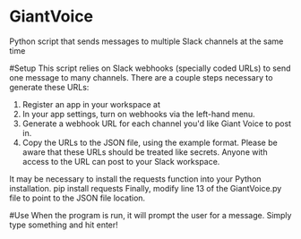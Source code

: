 # GiantVoice
Python script that sends messages to multiple Slack channels at the same time

#Setup
This script relies on Slack webhooks (specially coded URLs) to send one message to many channels. There are a couple steps necessary to generate these URLs:
<ol>
  <li>Register an app in your workspace at <https://api.slack.com/apps></li>
  <li>In your app settings, turn on webhooks via the left-hand menu. </li>
  <li>Generate a webhook URL for each channel you'd like Giant Voice to post in.</li>
  <li>Copy the URLs to the JSON file, using the example format. Please be aware that these URLs should be treated like secrets. Anyone with access to the URL can post to your Slack workspace.</li>
</ol>
It may be necessary to install the requests function into your Python installation. 
    pip install requests
Finally, modify line 13 of the GiantVoice.py file to point to the JSON file location.

#Use
When the program is run, it will prompt the user for a message. Simply type something and hit enter! 
